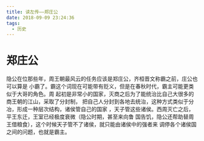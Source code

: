 ```yaml
---
title: 读左传——郑庄公
date: 2018-09-09 23:24:36
tags:
  - 历史
---
```


# 郑庄公

隐公在位那些年，周王朝最风云的任务应该是郑庄公，齐桓晋文称霸之前，庄公也可以算是
小霸了。霸这个词现在可能带有贬义，但是在春秋时代，霸主可能更类似于大哥的角色。周
起初是非常小的国家，灭商之后为了能统治比自己大很多的商王朝的江山，采取了分封制，
把自己人分封到各地去统治，这种方式类似于分冶，形成一种层次结构，诸侯管自己的国家
，天子管这些诸侯。西周灭亡之后，平王东迁，王室已经极度衰微（隐公时期，甚至来向鲁
国告饥，隐公还帮助替周王借粮食），这个时候天子管不了诸侯，就只能由诸侯中的强者来
调停各个诸侯国之间的问题，也就是霸主。
